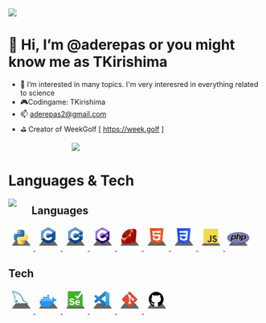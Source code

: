 <style>
#icons {
    width: 50px;
}
</style>

<img src="https://i.imgur.com/lgX6ohw.jpg" style="width: 50%;" align="center">

# 👋 Hi, I’m @aderepas or you might know me as TKirishima
- 🔭 I’m interested in many topics. I'm very interesred in everything related to science
- 🎮Codingame: TKirishima
- 📫 aderepas2@gmail.com
- ⛳ Creator of WeekGolf [ https://week.golf ]

<img src="https://github-readme-stats.vercel.app/api?username=aderepas&count_private=true&theme=tokyonight&show_icons=true&include_all_commits=true" style="width: 50%; margin-left: 25%">

# Languages & Tech
<img src="https://github-readme-stats.vercel.app/api/top-langs/?username=aderepas&theme=tokyonight" align="left" style="margin-right: 30px">

## Languages
<!-- Python -->
<a href="https://www.python.org/">
<img src="sources/py.png" id="icons" title="Python">
</a>
<!-- C -->
<a href="https://gcc.gnu.org/">
<img src="sources/c.png" id="icons" title="C">
</a>
<!-- C++ -->
<a href="https://clang.llvm.org/cxx_status.html">
<img src="sources/cpp.png" id="icons" title="C++">
</a>
<!-- C# -->
<a href="https://docs.microsoft.com/en-us/dotnet/csharp/">
<img src="sources/cs.png" id="icons" title="C#">
</a>
<!-- Ruby -->
<a href="https://www.ruby-lang.org/en/">
<img src="sources/rb.png" id="icons" title="Ruby">
</a>

<!-- HTML -->
<a href="https://en.wikipedia.org/wiki/HTML">
<img src="sources/html.png" id="icons" title="HTML">
</a>
<!-- CSS -->
<a href="https://en.wikipedia.org/wiki/CSS">
<img src="sources/css.png" id="icons" title="CSS">
</a>
<!-- JavaScript -->
<a href="https://developer.mozilla.org/en/docs/Web/JavaScript">
<img src="sources/js.png" id="icons" title="JavaScript">
</a>
<!-- PHP -->
<a href="https://www.php.net/">
<img src="sources/php.png" id="icons" title="PHP">
</a>

## Tech
<!-- MySQL -->
<a href="https://www.mysql.com/">
<img src="sources/mysql.png" id="icons" title="MySQL">
</a>
<!-- Docker -->
<a href="https://www.docker.com/">
<img src="sources/docker.png" id="icons" title="Docker">
</a>
<!-- Sélénium -->
<a href="https://selenium-python.readthedocs.io/">
<img src="sources/sel.png" id="icons" title="Sélénium">
</a>
<!-- VSCode -->
<a href="https://code.visualstudio.com/">
<img src="sources/vscode.png" id="icons" title="Visual Studio Code">
</a>
<!-- Git -->
<a href="https://git-scm.com/">
<img src="sources/git.png" id="icons" title="Git">
</a>
<!-- Github -->
<a href="https://github.com/">
<img src="sources/Github.png" id="icons" title="Github">
</a>



<!---
aderepas/aderepas is a ✨ special ✨ repository because its `README.md` (this file) appears on your GitHub profile.
You can click the Preview link to take a look at your changes.
--->
